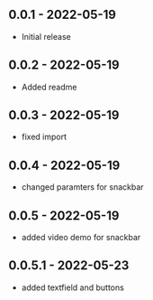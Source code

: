 ## 0.0.1 - 2022-05-19

* Initial release

## 0.0.2 - 2022-05-19

* Added readme

## 0.0.3 - 2022-05-19

* fixed import

## 0.0.4 - 2022-05-19

* changed paramters for snackbar

## 0.0.5 - 2022-05-19

* added video demo for snackbar

## 0.0.5.1 - 2022-05-23

* added textfield and buttons
